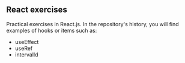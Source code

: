## **React exercises**


Practical exercises in React.js. In the repository's history, you will find examples of hooks or items such as:

- useEffect
- useRef
- intervalId
